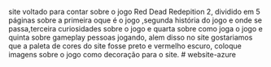 site voltado para contar sobre o jogo Red Dead Redepition 2, dividido em 5 páginas sobre a primeira oque é o jogo ,segunda história do jogo e onde se passa,terceira curiosidades sobre o jogo e quarta sobre como joga o jogo e quinta sobre gameplay pessoas jogando, alem disso no site gostariamos que a paleta de cores do site fosse preto e vermelho escuro, coloque  imagens sobre o jogo como decoração para o site. # website-azure
